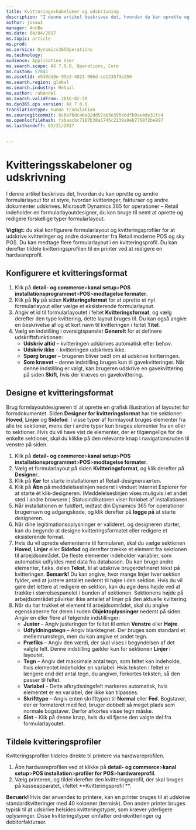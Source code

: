 ```yaml
---
title: Kvitteringsskabeloner og udskrivning
description: "I denne artikel beskrives det, hvordan du kan oprette og ændre formularlayout for at styre, hvordan kvitteringer, fakturaer og andre dokumenter udskrives. Microsoft Dynamics 365 for operationer – Retail indeholder en formularlayoutdesigner, du kan bruge til nemt at oprette og redigere forskellige typer formularlayout."
author: josaw1
manager: AnnBe
ms.date: 04/04/2017
ms.topic: article
ms.prod: 
ms.service: Dynamics365Operations
ms.technology: 
audience: Application User
ms.search.scope: AX 7.0.0, Operations, Core
ms.custom: 57841
ms.assetid: e530dd8e-95e2-4021-90bd-ce1235f9e250
ms.search.region: global
ms.search.industry: Retail
ms.author: rubendel
ms.search.validFrom: 2016-02-28
ms.dyn365.ops.version: AX 7.0.0
translationtype: Human Translation
ms.sourcegitcommit: 0c6a7bdc4ba82dd57ab3e395e6dfb0ae4de31fc4
ms.openlocfilehash: fabaacbc7187b38a1745c2139a9eb7760f2be987
ms.lasthandoff: 03/31/2017


---
```


# <a name="receipt-templates-and-printing"></a>Kvitteringsskabeloner og udskrivning

I denne artikel beskrives det, hvordan du kan oprette og ændre formularlayout for at styre, hvordan kvitteringer, fakturaer og andre dokumenter udskrives. Microsoft Dynamics 365 for operationer – Retail indeholder en formularlayoutdesigner, du kan bruge til nemt at oprette og redigere forskellige typer formularlayout.

**Vigtigt:** du skal konfigurere formularlayout og kvitteringsprofiler for at udskrive kvitteringer og andre dokumenter fra Retail moderne POS og sky POS. Du kan medtage flere formularlayout i en kvitteringsprofil. Du kan derefter tildele kvitteringsprofilen til en printer ved at redigere en hardwareprofil.

## <a name="set-up-a-receipt-format"></a>Konfigurere et kvitteringsformat
1.  Klik på **detail- og commerce**&gt;**kanal setup**&gt;**POS installationsprogrammet**&gt;**POS**&gt;**modtagelse formater**.
2.  Klik på **Ny** på siden **Kvitteringsformat** for at oprette et nyt formularlayout eller vælge et eksisterende formularlayout.
3.  Angiv et id til formularlayoutet i feltet **Kvitteringsformat**, og vælg derefter den type kvittering, dette layout bruges til. Du kan også angive en beskrivelse af og et kort navn til kvitteringen i feltet **Titel**.
4.  Vælg en indstilling i oversigtspanelet **Generelt** for at definere udskriftsfunktionen:
    -   **Udskriv altid** – kvitteringen udskrives automatisk efter behov.
    -   **Udskriv ikke** – kvitteringen udskrives ikke.
    -   **Spørg bruger** – brugeren bliver bedt om at udskrive kvitteringen.
    -   **Som krævet** – denne indstilling bruges kun til gavekvitteringer. Når denne indstilling er valgt, kan brugeren udskrive en gavekvittering på siden **Skift**, hvis der kræves en gavekvittering.

## <a name="design-a-receipt-format"></a>Designe et kvitteringsformat
Brug formlayoutdesigneren til at oprette en grafisk illustration af layoutet for formdokumentet. Siden **Designer for kvitteringsformat** har tre sektioner: **Hoved**, **Linjer** og **Sidefod**. I visse typer af formlayout bruges elementer fra alle tre sektioner, mens der i andre typer kun bruges elementer fra en eller to sektioner. Hvis du vil have vist de elementer, der er tilgængelige for de enkelte sektioner, skal du klikke på den relevante knap i navigationsruden til venstre på siden.

1.  Klik på **detail- og commerce**&gt;**kanal setup**&gt;**POS installationsprogrammet**&gt;**POS**&gt;**modtagelse formater**.
2.  Vælg et formularlayout på siden **Kvitteringsformat**, og klik derefter på **Designer**.
3.  Klik på **Kør** for starte installationen af Retail-designerværten.
4.  Klik på **Åbn** på meddelelseslinjen nederst i vinduet Internet Explorer for at starte ét klik-designeren. (Meddelelseslinjen vises muligvis i et andet sted i andre browsere.) Statusindikatoren viser forløbet af installationen.
5.  Når installationen er fuldført, indtast din Dynamics 365 for operationer brugernavn og adgangskode, og klik derefter på **logge på** at starte designeren.
6.  Når dine legitimationsoplysninger er valideret, og designeren starter, kan du begynde at designe kvitteringsformatet eller redigere et eksisterende format.
7.  Hvis du vil oprette elementerne til formularen, skal du vælge sektionen **Hoved**, **Linjer** eller **Sidefod** og derefter trække et element fra sektionen til arbejdsområdet. De fleste elementer indeholder variabler, som automatisk udfyldes med data fra databasen. Du kan bruge andre elementer, f.eks. delen **Tekst**, til at udskrive brugerdefineret tekst på kvitteringen. **Bemærk!** Du kan angive, hvor mange linjer hver sektion fylder, ved at justere antallet nederst til højre i den sektion. Hvis du vil gøre det lettere at redigere en sektion, kan du øge dens højde ved at trække i størrelsespanelet i bunden af sektionen. Sektionens højde på arbejdsområdet påvirker ikke antallet af linjer på den aktuelle kvittering.
8.  Når du har trukket et element til arbejdsområdet, skal du angive egenskaberne for delen i ruden **Objektoplysninger** nederst på siden. Angiv en eller flere af følgende indstillinger:
    -   **Juster** – Angiv justeringen for feltet til enten **Venstre** eller **Højre**.
    -   **Udfyldningstegn** – Angiv blanktegnet. Der bruges som standard et mellemrumstegn, men du kan angive et andet tegn.
    -   **Præfiks** – Angiv den værdi, der skal vises i begyndelsen af det valgte felt. Denne indstilling gælder kun for sektionen **Linjer** i layoutet.
    -   **Tegn** – Angiv det maksimale antal tegn, som feltet kan indeholde, hvis elementet indeholder en variabel. Hvis teksten i feltet er længere end det antal tegn, du angiver, forkortes teksten, så den passer til feltet.
    -   **Variabel** – Dette afkrydsningsfelt markeres automatisk, hvis elementet er en variabel, der ikke kan tilpasses.
    -   **Skrifttype** – Angiv enten skrifttypen til **Normal** eller **Fed**. Bogstaver, der er formateret med fed, bruger dobbelt så meget plads som normale bogstaver. Derfor afkortes visse tegn måske.
    -   **Slet** – Klik på denne knap, hvis du vil fjerne den valgte del fra formularlayoutet.

## <a name="assign-receipt-profiles"></a>Tildele kvitteringsprofiler
Kvitteringsprofiler tildeles direkte til printere via hardwareprofilen.

1.  Åbn hardwareprofilen ved at klikke på **detail- og commerce**&gt;**kanal setup**&gt;**POS installation**&gt;**profiler for POS**&gt;**hardwareprofil**.
2.  Vælg printeren, og tildel derefter den kvitteringsprofil, der skal bruges på kasseapparatet, i feltet **Kvitteringsprofil **.

**Bemærk!** Hvis der anvendes to printere, kan en printer bruges til at udskrive standardkvitteringer med 40 kolonner (termisk). Den anden printer bruges typisk til at udskrive helsides kvitteringstyper, som kræver yderligere oplysninger. Disse kvitteringstyper omfatter ordrekvitteringer og debitorfakturaer.



